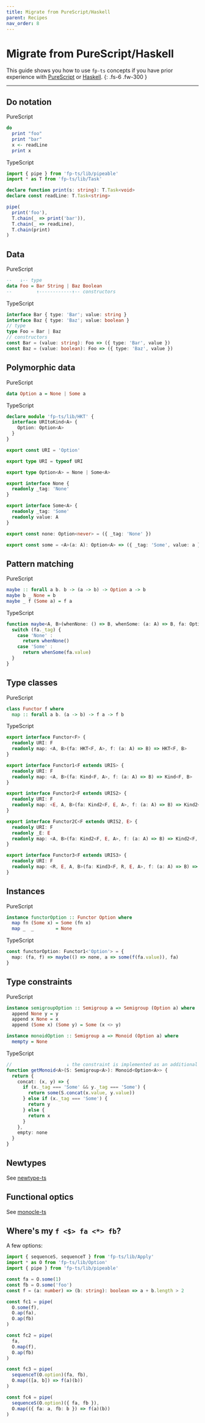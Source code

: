 ```yaml
---
title: Migrate from PureScript/Haskell
parent: Recipes
nav_order: 8
---
```


# Migrate from PureScript/Haskell

This guide shows you how to use `fp-ts` concepts if you have prior experience with [PureScript](http://www.purescript.org/) or [Haskell](https://www.haskell.org/).
{: .fs-6 .fw-300 }

---

## Do notation

PureScript

```purescript
do
  print "foo"
  print "bar"
  x <- readLine
  print x
```

TypeScript

```ts
import { pipe } from 'fp-ts/lib/pipeable'
import * as T from 'fp-ts/lib/Task'

declare function print(s: string): T.Task<void>
declare const readLine: T.Task<string>

pipe(
  print('foo'),
  T.chain(_ => print('bar')),
  T.chain(_ => readLine),
  T.chain(print)
)
```

## Data

PureScript

```purescript
--   ↓-- type
data Foo = Bar String | Baz Boolean
--         ↑------------↑-- constructors
```

TypeScript

```ts
interface Bar { type: 'Bar'; value: string }
interface Baz { type: 'Baz'; value: boolean }
// type
type Foo = Bar | Baz
// constructors
const Bar = (value: string): Foo => ({ type: 'Bar', value })
const Baz = (value: boolean): Foo => ({ type: 'Baz', value })
```

## Polymorphic data

PureScript

```purescript
data Option a = None | Some a
```

TypeScript

```ts
declare module 'fp-ts/lib/HKT' {
  interface URItoKind<A> {
    Option: Option<A>
  }
}

export const URI = 'Option'

export type URI = typeof URI

export type Option<A> = None | Some<A>

export interface None {
  readonly _tag: 'None'
}

export interface Some<A> {
  readonly _tag: 'Some'
  readonly value: A
}

export const none: Option<never> = ({ _tag: 'None' })

export const some = <A>(a: A): Option<A> => ({ _tag: 'Some', value: a })
```

## Pattern matching

PureScript

```purescript
maybe :: forall a b. b -> (a -> b) -> Option a -> b
maybe b _ None = b
maybe _ f (Some a) = f a
```

TypeScript

```ts
function maybe<A, B>(whenNone: () => B, whenSome: (a: A) => B, fa: Option<A>): B => {
  switch (fa._tag) {
    case 'None' :
      return whenNone()
    case 'Some' :
      return whenSome(fa.value)
  }
}
```

## Type classes

PureScript

```purescript
class Functor f where
  map :: forall a b. (a -> b) -> f a -> f b
```

TypeScript

```ts
export interface Functor<F> {
  readonly URI: F
  readonly map: <A, B>(fa: HKT<F, A>, f: (a: A) => B) => HKT<F, B>
}

export interface Functor1<F extends URIS> {
  readonly URI: F
  readonly map: <A, B>(fa: Kind<F, A>, f: (a: A) => B) => Kind<F, B>
}

export interface Functor2<F extends URIS2> {
  readonly URI: F
  readonly map: <E, A, B>(fa: Kind2<F, E, A>, f: (a: A) => B) => Kind2<F, E, B>
}

export interface Functor2C<F extends URIS2, E> {
  readonly URI: F
  readonly _E: E
  readonly map: <A, B>(fa: Kind2<F, E, A>, f: (a: A) => B) => Kind2<F, E, B>
}

export interface Functor3<F extends URIS3> {
  readonly URI: F
  readonly map: <R, E, A, B>(fa: Kind3<F, R, E, A>, f: (a: A) => B) => Kind3<F, R, E, B>
}
```

## Instances

PureScript

```purescript
instance functorOption :: Functor Option where
  map fn (Some x) = Some (fn x)
  map _  _        = None
```

TypeScript

```ts
const functorOption: Functor1<'Option'> = {
  map: (fa, f) => maybe(() => none, a => some(f(fa.value)), fa)
}
```

## Type constraints

PureScript

```purescript
instance semigroupOption :: Semigroup a => Semigroup (Option a) where
  append None y = y
  append x None = x
  append (Some x) (Some y) = Some (x <> y)

instance monoidOption :: Semigroup a => Monoid (Option a) where
  mempty = None
```

TypeScript

```ts
//                    ↓ the constraint is implemented as an additional parameter
function getMonoid<A>(S: Semigroup<A>): Monoid<Option<A>> {
  return {
    concat: (x, y) => {
      if (x._tag === 'Some' && y._tag === 'Some') {
        return some(S.concat(x.value, y.value))
      } else if (x._tag === 'Some') {
        return y
      } else {
        return x
      }
    },
    empty: none
  }
}
```

## Newtypes

See [newtype-ts](https://github.com/gcanti/newtype-ts)

## Functional optics

See [monocle-ts](https://github.com/gcanti/monocle-ts)

## Where's my `f <$> fa <*> fb`?

A few options:

```ts
import { sequenceS, sequenceT } from 'fp-ts/lib/Apply'
import * as O from 'fp-ts/lib/Option'
import { pipe } from 'fp-ts/lib/pipeable'

const fa = O.some(1)
const fb = O.some('foo')
const f = (a: number) => (b: string): boolean => a + b.length > 2

const fc1 = pipe(
  O.some(f),
  O.ap(fa),
  O.ap(fb)
)

const fc2 = pipe(
  fa,
  O.map(f),
  O.ap(fb)
)

const fc3 = pipe(
  sequenceT(O.option)(fa, fb),
  O.map(([a, b]) => f(a)(b))
)

const fc4 = pipe(
  sequenceS(O.option)({ fa, fb }),
  O.map(({ fa: a, fb: b }) => f(a)(b))
)
```
